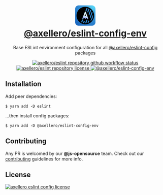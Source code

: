 <h1 align="center">
  <a target="_blank" href="https://axellero.io">
    <img
      height="64"
      src="https://raw.githubusercontent.com/axellero-io/eslint/main/.github/assets/logo.png"
      alt="axellero logo"
    />
    <br/>
    @axellero/eslint-config-env
  </a>
</h1>

<p align="center">Base ESLint environment configuration for all <a href="https://github.com/axellero-io/eslint">@axellero/eslint-config</a> packages</p>

<p align="center">
  <a href="https://github.com/axellero-io/eslint/actions?query=workflow%3A%22Lint+and+Test%22">
    <img
      src="https://github.com/axellero-io/eslint/workflows/Lint%20and%20Test/badge.svg"
      alt="axellero/eslint repository github workflow status"
    />
  </a>
  <a href="https://github.com/axellero-io/eslint/blob/main/LICENSE">
    <img
      src="https://img.shields.io/github/license/axellero-io/eslint?label=License"
      alt="axellero/eslint repository license"
    />
  </a>
   <a href="https://www.npmjs.com/package/@axellero/eslint-config-env">
     <img
       src="https://img.shields.io/npm/v/@axellero/eslint-config-env?color=blue&logo=npm&label="
       alt="@axellero/eslint-config-env"
     />
   </a>
</p>

## Installation
Add peer dependencies:
```shell
$ yarn add -D eslint
```
...then install config packages:
```shell
$ yarn add -D @axellero/eslint-config-env
```

## Contributing
Any PR is welcomed by our **@js-opensource** team.
Check out our [contributing](../../CONTRIBUTING.md) guidelines for more info.

## License
[![axellero eslint config license](https://img.shields.io/github/license/axellero-io/eslint?label=as%20always&color=informational)](../../LICENSE)
